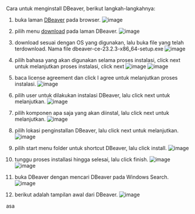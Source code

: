 Cara untuk menginstall DBeaver, berikut langkah-langkahnya:
1. buka laman [DBeaver](https://dbeaver.io/) pada browser.
  ![image](https://github.com/alvianpradentra/pertemuan1-basis-data/assets/148189829/81a17249-7a2e-4635-9477-380d693f8c01)

2. pilih menu [download](https://dbeaver.io/download/) pada laman DBeaver.
  ![image](https://github.com/alvianpradentra/pertemuan1-basis-data/assets/148189829/ccb272fa-1904-4ce2-bf13-54e43091cf30)

3. download sesuai dengan OS yang digunakan, lalu buka file yang telah terdownload. Nama file dbeaver-ce-23.2.3-x86_64-setup.exe
  ![image](https://github.com/alvianpradentra/pertemuan1-basis-data/assets/148189829/dc7e81f7-be3c-4dc2-a258-f3525c678227)

4. pilih bahasa yang akan digunakan selama proses instalasi, click next untuk melanjutkan proses instalasi, click next
  ![image](https://github.com/alvianpradentra/pertemuan1-basis-data/assets/148189829/60ab1557-af57-4666-b876-46d7fdad58c8)
  ![image](https://github.com/alvianpradentra/pertemuan1-basis-data/assets/148189829/536f8981-b64f-4af6-922e-4b7a54fb0642)

5. baca license agreement dan click I agree untuk melanjutkan proses instalasi.
  ![image](https://github.com/alvianpradentra/pertemuan1-basis-data/assets/148189829/5535ba42-8947-4ab2-87df-de39686eb107)

6. pilih user untuk dilakukan instalasi DBeaver, lalu click next untuk melanjutkan.
  ![image](https://github.com/alvianpradentra/pertemuan1-basis-data/assets/148189829/56d93f2d-9ea9-4170-a1ea-77c774a0dba8)

7. pilih komponen apa saja yang akan diinstal, lalu click next untuk melanjutkan.
  ![image](https://github.com/alvianpradentra/pertemuan1-basis-data/assets/148189829/76b09039-3685-41df-9bf2-520d6f4ed534)

8. pilih lokasi penginstallan DBeaver, lalu click next untuk melanjutkan.
  ![image](https://github.com/alvianpradentra/pertemuan1-basis-data/assets/148189829/4e3d37ce-3537-4a9f-b834-db0e921b6e35)

9. pilih start menu folder untuk shortcut DBeaver, lalu click install.
  ![image](https://github.com/alvianpradentra/pertemuan1-basis-data/assets/148189829/8e6172be-02cf-47b2-b1d4-6d7c90c4adcf)

10. tunggu proses installasi hingga selesai, lalu click finish.
  ![image](https://github.com/alvianpradentra/pertemuan1-basis-data/assets/148189829/fe5d0ac0-70ca-4ec2-a55b-2dd5d668d7d6)
  ![image](https://github.com/alvianpradentra/pertemuan1-basis-data/assets/148189829/1099c4fd-41b2-487f-b42b-dd4e68a8f0d0)
  
11. buka DBeaver dengan mencari DBeaver pada Windows Search.
  ![image](https://github.com/alvianpradentra/pertemuan1-basis-data/assets/148189829/eb61a8f7-a72d-4966-ab5a-88f75cee038f)

12. berikut adalah tampilan awal dari DBeaver.
  ![image](https://github.com/alvianpradentra/pertemuan1-basis-data/assets/148189829/1249ef37-33b8-4d42-9e72-6a0e2bdc559f)

asa
